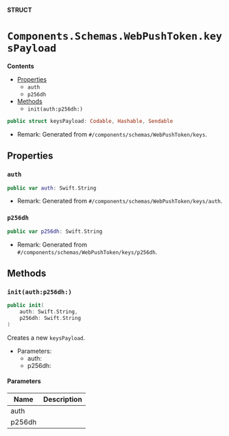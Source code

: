 **STRUCT**

# `Components.Schemas.WebPushToken.keysPayload`

**Contents**

- [Properties](#properties)
  - `auth`
  - `p256dh`
- [Methods](#methods)
  - `init(auth:p256dh:)`

```swift
public struct keysPayload: Codable, Hashable, Sendable
```

- Remark: Generated from `#/components/schemas/WebPushToken/keys`.

## Properties
### `auth`

```swift
public var auth: Swift.String
```

- Remark: Generated from `#/components/schemas/WebPushToken/keys/auth`.

### `p256dh`

```swift
public var p256dh: Swift.String
```

- Remark: Generated from `#/components/schemas/WebPushToken/keys/p256dh`.

## Methods
### `init(auth:p256dh:)`

```swift
public init(
    auth: Swift.String,
    p256dh: Swift.String
)
```

Creates a new `keysPayload`.

- Parameters:
  - auth:
  - p256dh:

#### Parameters

| Name | Description |
| ---- | ----------- |
| auth |  |
| p256dh |  |